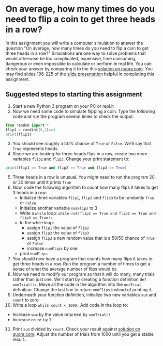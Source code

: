 On average, how many times do you need to flip a coin to get three heads in a row?
==================================================================================

In this assignment you will write a computer simulation to answer the question "On average, how many times do you need to flip a coin to get three heads in a row?" Simulations are one way to solve problems that would otherwise be too complicated, expensive, time consuming, dangerous or even impossible to calculate or perform in real life. You can check your answer by comparing it to the this [solution on quora.com](https://www.quora.com/What-is-the-expected-number-of-coin-flips-until-you-get-3-heads-in-a-row). You may find slides 196-225 of the [slide presentation](https://docs.google.com/presentation/d/1rICcmNbnGYsB-cV_6EatPyzcOS2sId80Jh2kayUzm4Q/edit#slide=id.ga2b2b98a27_0_165) helpful in completing this assignment.
 
Suggested steps to starting this assignment
--------------------------------------------
1. Start a new Python 3 program on your PC or repl.it
2. Now we need some code to simulate flipping a coin. Type the following code and run the program several times to check the output:
```python
from random import *
flip1 = randint(0,1)==1
print(flip1)
```
3. You should see roughly a 50% chance of `True` or `False`. We'll say that `True` represents heads.
4. Since we are looking for three heads flips in a row, create two more variables `flip2` and `flip3`. Change your print statement to:
```python
print(flip1 == True and flip2 == True and flip3 == True)
```
5. Three heads in a row is unusual. You might need to run the program 20 or 30 times until it prints `True`
6. Now, code the following algorithm to count how many flips it takes to get 3 heads in a row:
   + Initialize three variables `flip1`, `flip2` and `flip3` to be randomly `True` or `False`
   + Initialize another variable `numFlips` to 3
   + Write a `while` loop: `while not(flip1 == True and flip2 == True and flip3 == True):`
   + In the while loop:
      + assign  `flip1` the value of `flip2`
      + assign `flip2` the value of `flip3`
      + assign  `flip3`  a new random value that is a 50/50 chance of `True` or `False`
      + increase `numFlips` by one
   + print `numFlips`
7. You should now have a program that counts how many flips it takes to get three heads in a row. Run the program a number of times to get a sense of what the average number of flips would be 
8. Now we need to modify our program so that it will do many, many trials rather than just one. We'll start by creating a function definition `def oneTrial():`. Move all the code in the algorithm into the `oneTrial` definition. Change the last line to return `numFlips` instead of printing it.
9. Underneath your function definition, initialize two new variables `sum` and `count` to zero
10. Write a loop `while count < 1000:` Add code in the loop to:
   + Increase `sum` by the value returned by `oneTrial()`
   + Increase `count` by 1
11. Print `sum` divided by `count`. Check your result against [solution on quora.com](https://www.quora.com/What-is-the-expected-number-of-coin-flips-until-you-get-3-heads-in-a-row). Adjust the number of trials from 1000 until you get a stable result.
